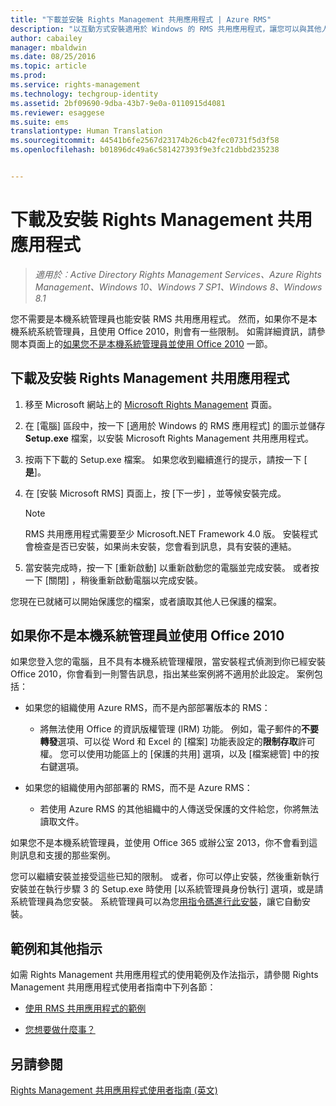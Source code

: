 ```yaml
---
title: "下載並安裝 Rights Management 共用應用程式 | Azure RMS"
description: "以互動方式安裝適用於 Windows 的 RMS 共用應用程式，讓您可以與其他人安全地共用文件的指示。"
author: cabailey
manager: mbaldwin
ms.date: 08/25/2016
ms.topic: article
ms.prod: 
ms.service: rights-management
ms.technology: techgroup-identity
ms.assetid: 2bf09690-9dba-43b7-9e0a-0110915d4081
ms.reviewer: esaggese
ms.suite: ems
translationtype: Human Translation
ms.sourcegitcommit: 44541b6fe2567d23174b26cb42fec0731f5d3f58
ms.openlocfilehash: b01896dc49a6c581427393f9e3fc21dbbd235238


---
```


# 下載及安裝 Rights Management 共用應用程式

>*適用於︰Active Directory Rights Management Services、Azure Rights Management、Windows 10、Windows 7 SP1、Windows 8、Windows 8.1*

您不需要是本機系統管理員也能安裝 RMS 共用應用程式。 然而，如果你不是本機系統系統管理員，且使用 Office 2010，則會有一些限制。 如需詳細資訊，請參閱本頁面上的[如果您不是本機系統管理員並使用 Office 2010](#if-you-are-not-a-local-administrator-and-use-office-2010) 一節。

## 下載及安裝 Rights Management 共用應用程式

1.  移至 Microsoft 網站上的 [Microsoft Rights Management](http://go.microsoft.com/fwlink/?LinkId=303970) 頁面。

2.  在 [電腦]  區段中，按一下 [適用於 Windows 的 RMS 應用程式]  的圖示並儲存 **Setup.exe** 檔案，以安裝 Microsoft Rights Management 共用應用程式。

3.  按兩下下載的 Setup.exe 檔案。 如果您收到繼續進行的提示，請按一下 [ **是**]。

4.  在 [安裝 Microsoft RMS]  頁面上，按 [下一步] ，並等候安裝完成。

    > [!NOTE]
    > RMS 共用應用程式需要至少 Microsoft.NET Framework 4.0 版。 安裝程式會檢查是否已安裝，如果尚未安裝，您會看到訊息，具有安裝的連結。

5.  當安裝完成時，按一下 [重新啟動]  以重新啟動您的電腦並完成安裝。 或者按一下 [關閉]  ，稍後重新啟動電腦以完成安裝。

您現在已就緒可以開始保護您的檔案，或者讀取其他人已保護的檔案。

## 如果你不是本機系統管理員並使用 Office 2010
如果您登入您的電腦，且不具有本機系統管理權限，當安裝程式偵測到你已經安裝 Office 2010，你會看到一則警告訊息，指出某些案例將不適用於此設定。 案例包括：

-   如果您的組織使用 Azure RMS，而不是內部部署版本的 RMS：

    -   將無法使用 Office 的資訊版權管理 (IRM) 功能。 例如，電子郵件的**不要轉發**選項、可以從 Word 和 Excel 的 [檔案] 功能表設定的**限制存取**許可權。 您可以使用功能區上的 [保護的共用] 選項，以及 [檔案總管] 中的按右鍵選項。

-   如果您的組織使用內部部署的 RMS，而不是 Azure RMS：

    -   若使用 Azure RMS 的其他組織中的人傳送受保護的文件給您，你將無法讀取文件。

如果您不是本機系統管理員，並使用 Office 365 或辦公室 2013，你不會看到這則訊息和支援的那些案例。

您可以繼續安裝並接受這些已知的限制。 或者，你可以停止安裝，然後重新執行安裝並在執行步驟 3 的 Setup.exe 時使用 [以系統管理員身份執行] 選項，或是請系統管理員為您安裝。 系統管理員可以為您[用指令碼進行此安裝](sharing-app-admin-guide.md#automatic-deployment-for-the-microsoft-rights-management-sharing-application)，讓它自動安裝。

## 範例和其他指示
如需 Rights Management 共用應用程式的使用範例及作法指示，請參閱 Rights Management 共用應用程式使用者指南中下列各節：

-   [使用 RMS 共用應用程式的範例](sharing-app-user-guide.md#examples-for-using-the-rms-sharing-application)

-   [您想要做什麼事？](sharing-app-user-guide.md#what-do-you-want-to-do)

## 另請參閱
[Rights Management 共用應用程式使用者指南 (英文)](sharing-app-user-guide.md)




<!--HONumber=Aug16_HO4-->


